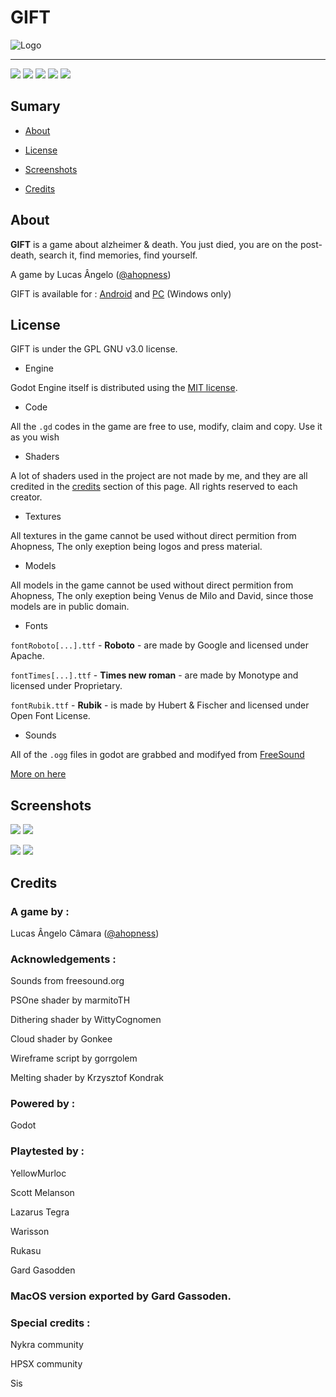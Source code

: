 # GIFT 

![Logo](https://img.itch.zone/aW1nLzU4NzY1NjYucG5n/original/CdEMJM.png "Logo")

- - - - - - -

![](https://img.shields.io/github/license/Ahopness/GIFT?color=black)
![](https://img.shields.io/badge/version-3.0-black)
![](https://img.shields.io/badge/plataforms-Android%20%7C%20Windows-black)
![](https://img.shields.io/github/stars/Ahopness/GIFT?color=black)
![](https://img.shields.io/github/forks/Ahopness/GIFT?color=black)

## Sumary

* [About](#About)

* [License](#License)

* [Screenshots](#Screenshots)

* [Credits](#Credits)

## About

**GIFT** is a game about alzheimer & death. You just died, you are on the post-death, search it, find memories, find yourself.

A game by Lucas Ângelo ([@ahopness](http://twitter.com/Ahopness "Twitter"))


GIFT is available for :
[Android](https://play.google.com/store/apps/details?id=com.ahopness.gift "Android") and [PC](https://ahopness.itch.io/gift "PC") (Windows only)

## License

GIFT is under the GPL GNU v3.0 license.

* Engine

Godot Engine itself is distributed using the [MIT license](https://godotengine.org/license).

* Code

All the `.gd` codes in the game are free to use, modify, claim and copy. Use it as you wish

* Shaders

A lot of shaders used in the project are not made by me, and they are all credited in the [credits](#Credits) section of this page. All rights reserved to each creator.

* Textures

All textures in the game cannot be used without direct permition from Ahopness, The only exeption being logos and press material.

* Models

All models in the game cannot be used without direct permition from Ahopness, The only exeption being Venus de Milo and David, since those models are in public domain.

* Fonts

`fontRoboto[...].ttf` - **Roboto** - are made by Google and licensed under Apache.

`fontTimes[...].ttf` - **Times new roman** - are made by Monotype and licensed under Proprietary.

`fontRubik.ttf` - **Rubik** - is made by Hubert & Fischer and licensed under Open Font License.

* Sounds

All of the `.ogg` files in godot are grabbed and modifyed from [FreeSound](https://freesound.org/ "FreeSound")

[More on here](https://github.com/Ahopness/GIFT/blob/main/LICENSE "More on here")

## Screenshots

![](https://img.itch.zone/aW1hZ2UvMTAyNzUyOS81ODczNDU4LnBuZw==/original/eU%2FKu6.png)
![](https://img.itch.zone/aW1hZ2UvMTAyNzUyOS81ODczNDU5LnBuZw==/original/5L3tmj.png)

![](https://img.itch.zone/aW1hZ2UvMTAyNzUyOS81ODczNDYwLnBuZw==/original/dphRXL.png)
![](https://img.itch.zone/aW1hZ2UvMTAyNzUyOS81ODczNDYxLnBuZw==/original/ys9Ccz.png)

## Credits

### A game by : 

Lucas Ângelo Câmara ([@ahopness](http://twitter.com/Ahopness "Twitter"))


### Acknowledgements :

Sounds from freesound.org

PSOne shader by marmitoTH

Dithering shader by WittyCognomen

Cloud shader by Gonkee

Wireframe script by gorrgolem

Melting shader by Krzysztof Kondrak


### Powered by :

Godot


### Playtested by :

YellowMurloc

Scott Melanson

Lazarus Tegra

Warisson

Rukasu

Gard Gasodden 


### MacOS version exported by Gard Gassoden.


### Special credits :

Nykra community

HPSX community

Sis

